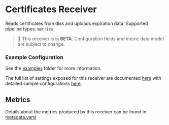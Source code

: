 # Certificates Receiver

Reads certificates from disk and uploads expiration data.
Supported pipeline types: `metrics`

> :construction: This receiver is in **BETA**. Configuration fields and metric data model are subject to change.

### Example Configuration

See the [examples](../../examples/certificates.yaml) folder for more information.

The full list of settings exposed for this receiver are documented [here](./config.go) with detailed sample configurations [here](./testdata/config.yaml).

## Metrics

Details about the metrics produced by this receiver can be found in [metadata.yaml](./metadata.yaml)
